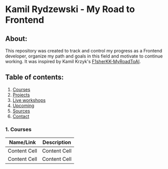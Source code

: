 # Kamil Rydzewski - My Road to Frontend
## About:
 This repository was created to track and control my progress as a Frontend developer, organize my path and goals in this field and motivate to continue working. It was inspired by Kamil Krzyk's [F1sherKK-MyRoadToAI](https://github.com/FisherKK/F1sherKK-MyRoadToAI).
## Table of contents:
1. [Courses](https://github.com/KamilRydzewski/MyRoadToFrontend#1-courses)
2. [Projects](https://github.com/KamilRydzewski/MyRoadToFrontend#2-projects)
3. [Live workshops](https://github.com/KamilRydzewski/MyRoadToFrontend#3-live-workshops)
3. [Upcoming](https://github.com/KamilRydzewski/MyRoadToFrontend#4-upcoming)
4. [Sources](https://github.com/KamilRydzewski/MyRoadToFrontend#5-sources)
5. [Contact](https://github.com/KamilRydzewski/MyRoadToFrontend#6-contact)

### 1. Courses


| Name/Link  | Description |
| ------------- | ------------- |
| Content Cell  | Content Cell  |
| Content Cell  | Content Cell  |


